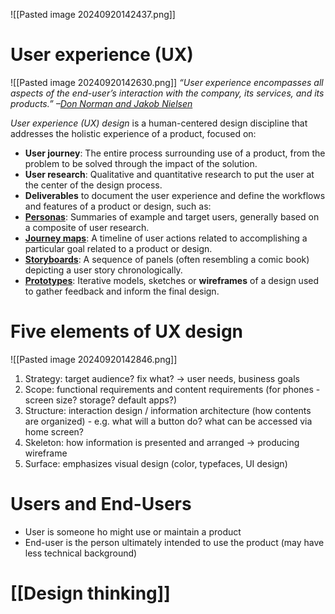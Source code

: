 ![[Pasted image 20240920142437.png]]
# User experience (UX)
![[Pasted image 20240920142630.png]]
_“User experience encompasses all aspects of the end-user’s interaction with the company, its services, and its products.” –[Don Norman and Jakob Nielsen](https://www.nngroup.com/articles/definition-user-experience/)_

_User experience (UX) design_ is a human-centered design discipline that addresses the holistic experience of a product, focused on:

- **User journey**: The entire process surrounding use of a product, from the problem to be solved through the impact of the solution.
- **User research**: Qualitative and quantitative research to put the user at the center of the design process.
- **Deliverables** to document the user experience and define the workflows and features of a product or design, such as:
- **[Personas](https://www.codecademy.com/article/ui-design-personas)**: Summaries of example and target users, generally based on a composite of user research.
- **[Journey maps](https://www.nngroup.com/articles/journey-mapping-101/)**: A timeline of user actions related to accomplishing a particular goal related to a product or design.
- **[Storyboards](https://www.nngroup.com/articles/storyboards-visualize-ideas/)**: A sequence of panels (often resembling a comic book) depicting a user story chronologically.
- **[Prototypes](https://www.interaction-design.org/literature/topics/prototyping)**: Iterative models, sketches or **wireframes** of a design used to gather feedback and inform the final design.

# Five elements of UX design
![[Pasted image 20240920142846.png]]
1. Strategy: target audience? fix what? -> user needs, business goals
2. Scope: functional requirements and content requirements (for phones - screen size? storage? default apps?)
3. Structure: interaction design / information architecture (how contents are organized) - e.g. what will a button do? what can be accessed via home screen?
4. Skeleton: how information is presented and arranged -> producing wireframe
5. Surface:  emphasizes visual design (color, typefaces, UI design)

# Users and End-Users
+ User is someone ho might use or maintain a product
+ End-user is the person ultimately intended to use the product (may have less technical background)

# [[Design thinking]]